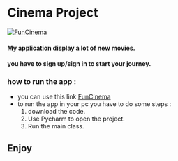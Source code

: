 # Cinema Project

[![FunCinema](https://th.bing.com/th/id/R.e53278f24e5ef0e158133c4ba2fda463?rik=v5CRGUSKcoEnWw&pid=ImgRaw&r=0 "FunCinema")](https://th.bing.com/th/id/R.e53278f24e5ef0e158133c4ba2fda463?rik=v5CRGUSKcoEnWw&pid=ImgRaw&r=0 "FunCinema")

#### My application display a lot of new movies.
#### you have to sign up/sign in to start your journey.


### how to run the app :
- you can use this link [FunCinema](https://www.funcinema.com/ "FunCinema")
- to run the app in your pc you have to do some steps :
    1. download the code.
	2. Use Pycharm to open the project.
	3. Run the main class.


## Enjoy 
